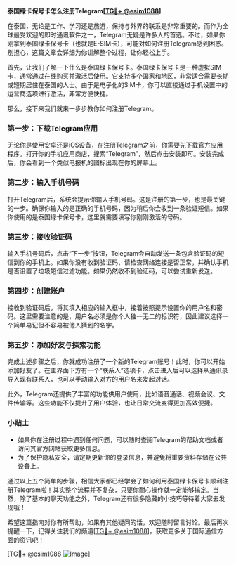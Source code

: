 **泰国绿卡保号卡怎么注册Telegram[[TG💪+ @esim1088](https://t.me/s/esim1088)]**

在泰国，无论是工作、学习还是旅游，保持与外界的联系是非常重要的。而作为全球最受欢迎的即时通讯软件之一，Telegram无疑是许多人的首选。不过，如果你刚拿到泰国绿卡保号卡（也就是E-SIM卡），可能对如何注册Telegram感到困惑。别担心，这篇文章会详细为你讲解整个过程，让你轻松上手。

首先，让我们了解一下什么是泰国绿卡保号卡。泰国绿卡保号卡是一种虚拟SIM卡，通常通过在线购买并激活后使用。它支持多个国家和地区，非常适合需要长期或短期居住在泰国的人士。由于是电子化的SIM卡，你可以直接通过手机设置中的运营商选项进行激活，非常方便快捷。

那么，接下来我们就来一步步教你如何注册Telegram。

### 第一步：下载Telegram应用

无论你是使用安卓还是iOS设备，在注册Telegram之前，你需要先下载官方应用程序。打开你的手机应用商店，搜索“Telegram”，然后点击安装即可。安装完成后，你会看到一个类似电报机的图标出现在你的屏幕上。

### 第二步：输入手机号码

打开Telegram后，系统会提示你输入手机号码。这是注册的第一步，也是最关键的一步。确保你输入的是正确的手机号码，因为稍后你会收到一条验证短信。如果你使用的是泰国绿卡保号卡，这里就需要填写你刚刚激活的号码。

### 第三步：接收验证码

输入手机号码后，点击“下一步”按钮，Telegram会自动发送一条包含验证码的短信到你的手机上。如果你没有收到验证码，请检查网络连接是否正常，并确认手机是否设置了垃圾短信过滤功能。如果仍然收不到验证码，可以尝试重新发送。

### 第四步：创建账户

接收到验证码后，将其填入相应的输入框中，接着按照提示设置你的用户名和密码。这里需要注意的是，用户名必须是你个人独一无二的标识符，因此建议选择一个简单易记但不容易被他人猜到的名字。

### 第五步：添加好友与探索功能

完成上述步骤之后，你就成功注册了一个新的Telegram账号！此时，你可以开始添加好友了。在主界面下方有一个“联系人”选项卡，点击进入后可以选择从通讯录导入现有联系人，也可以手动输入对方的用户名来发起对话。

此外，Telegram还提供了丰富的功能供用户使用，比如语音通话、视频会议、文件传输等。这些功能不仅提升了用户体验，也让日常交流变得更加高效便捷。

### 小贴士

- 如果你在注册过程中遇到任何问题，可以随时查阅Telegram的帮助文档或者访问其官方网站获取更多信息。
- 为了保护隐私安全，请定期更新你的登录信息，并避免将重要资料存储在公共设备上。

通过以上五个简单的步骤，相信大家都已经学会了如何利用泰国绿卡保号卡顺利注册Telegram啦！其实整个流程并不复杂，只要你耐心操作就一定能够搞定。当然，除了基本的聊天功能之外，Telegram还有很多隐藏的小技巧等待着大家去发现哦！

希望这篇指南对你有所帮助，如果有其他疑问的话，欢迎随时留言讨论。最后再次提醒一下，记得关注我们的频道[[TG💪+ @esim1088](https://t.me/s/esim1088)]，获取更多关于国际通信方面的资讯吧！

[[TG💪+ @esim1088](https://t.me/s/esim1088) ![Image](https://i.postimg.cc/4NQfJmqS/Snipaste-2025-05-13-00-14-12.png)]